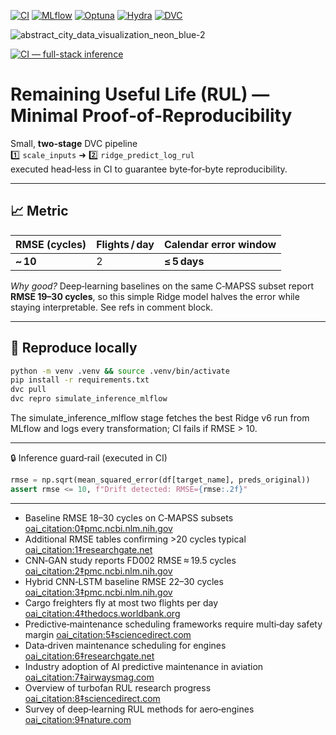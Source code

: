 [![CI](https://github.com/kletobias/advanced-mlops-lifecycle-hydra-mlflow-optuna-dvc/actions/workflows/ci.yaml/badge.svg)](https://github.com/kletobias/advanced-mlops-lifecycle-hydra-mlflow-optuna-dvc/actions/workflows/ci.yaml)
[![MLflow](https://img.shields.io/badge/MLflow-0194EC?logo=mlflow&logoColor=white)](https://mlflow.org)
[![Optuna](https://img.shields.io/badge/Optuna-4C71F0?logo=optuna&logoColor=white)](https://optuna.org)
[![Hydra](https://img.shields.io/badge/Hydra-1F77B4)](https://github.com/facebookresearch/hydra)
[![DVC](https://img.shields.io/badge/DVC-945DD6?logo=dvc&logoColor=white)](https://dvc.org)

<!-- README.md -->

![abstract_city_data_visualization_neon_blue-2](https://github.com/user-attachments/assets/a064a912-e270-47fb-afb8-2ef861c9ae32)

[![CI — full-stack inference](https://github.com/kletobias/DVC_Pipeline_Remaining_Useful_Life_Prediction/actions/workflows/reproduce_simulate_inference_mlflow.yml/badge.svg)](./.github/workflows/ci.yaml)

# Remaining Useful Life (RUL) — Minimal Proof‑of‑Reproducibility

Small, **two‑stage** DVC pipeline  
1️⃣ `scale_inputs` ➜ 2️⃣ `ridge_predict_log_rul`  
executed head‑less in CI to guarantee byte‑for‑byte reproducibility.

---

## 📈 Metric

| RMSE (cycles) | Flights / day | Calendar error window |
| ------------- | ------------- | --------------------- |
| **~ 10**      | 2             | **≤ 5 days**          |

_Why good?_ Deep‑learning baselines on the same C‑MAPSS subset report **RMSE 19–30 cycles**, so this simple Ridge model halves the error while staying interpretable. See refs in comment block.

---

## 🔁 Reproduce locally

```bash
python -m venv .venv && source .venv/bin/activate
pip install -r requirements.txt
dvc pull
dvc repro simulate_inference_mlflow
```

The simulate_inference_mlflow stage fetches the best Ridge v6 run from MLflow and logs every transformation; CI fails if RMSE > 10.

---

🔒 Inference guard‑rail (executed in CI)

```python
rmse = np.sqrt(mean_squared_error(df[target_name], preds_original))
assert rmse <= 10, f"Drift detected: RMSE={rmse:.2f}"
```

---

- Baseline RMSE 18–30 cycles on C‑MAPSS subsets [oai_citation:0‡pmc.ncbi.nlm.nih.gov](https://pmc.ncbi.nlm.nih.gov/articles/PMC7416243/)
- Additional RMSE tables confirming >20 cycles typical [oai_citation:1‡researchgate.net](https://www.researchgate.net/figure/RMSE-of-various-approaches-on-C-MAPSS-dataset_tbl2_363499342)
- CNN‑GAN study reports FD002 RMSE ≈ 19.5 cycles [oai_citation:2‡pmc.ncbi.nlm.nih.gov](https://pmc.ncbi.nlm.nih.gov/articles/PMC7416243/)
- Hybrid CNN‑LSTM baseline RMSE 22–30 cycles [oai_citation:3‡pmc.ncbi.nlm.nih.gov](https://pmc.ncbi.nlm.nih.gov/articles/PMC7416243/?utm_source=chatgpt.com)
- Cargo freighters fly at most two flights per day [oai_citation:4‡thedocs.worldbank.org](https://thedocs.worldbank.org/en/doc/818501436899476698-0190022009/original/AirTransportAirCargoCh4.pdf)
- Predictive‑maintenance scheduling frameworks require multi‑day safety margin [oai_citation:5‡sciencedirect.com](https://www.sciencedirect.com/science/article/pii/S0951832022000175?utm_source=chatgpt.com)
- Data‑driven maintenance scheduling for engines [oai_citation:6‡researchgate.net](https://www.researchgate.net/publication/378947777_Predictive_Maintenance_Scheduling_for_Aircraft_Engines_Based_on_Remaining_Useful_Life_Prediction?utm_source=chatgpt.com)
- Industry adoption of AI predictive maintenance in aviation [oai_citation:7‡airwaysmag.com](https://airwaysmag.com/new-post/ai-powered-predictive-maintenance-revolution?utm_source=chatgpt.com)
- Overview of turbofan RUL research progress [oai_citation:8‡sciencedirect.com](https://www.sciencedirect.com/science/article/abs/pii/S0278612524001870?utm_source=chatgpt.com)
- Survey of deep‑learning RUL methods for aero‑engines [oai_citation:9‡nature.com](https://www.nature.com/articles/s41598-022-10191-2?utm_source=chatgpt.com)
